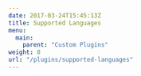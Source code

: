 ```yaml
---
date: 2017-03-24T15:45:13Z
title: Supported Languages
menu:
  main:
    parent: "Custom Plugins"
weight: 8
url: "/plugins/supported-languages"
---
```



